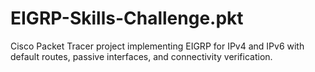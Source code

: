 # EIGRP-Skills-Challenge.pkt
Cisco Packet Tracer project implementing EIGRP for IPv4 and IPv6 with default routes, passive interfaces, and connectivity verification.

